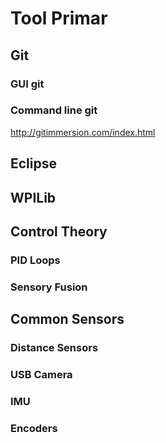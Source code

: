 # Tool Primar

## Git

### GUI git

### Command line git

http://gitimmersion.com/index.html

## Eclipse

## WPILib

## Control Theory

### PID Loops

### Sensory Fusion

## Common Sensors

### Distance Sensors

### USB Camera

### IMU

### Encoders
